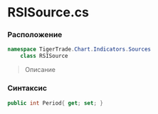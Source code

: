 
# RSISource.cs
### Расположение
```csharp
namespace TigerTrade.Chart.Indicators.Sources  
    class RSISource
```

> Описание

### Синтаксис
```csharp
public int Period{ get; set; }
```
